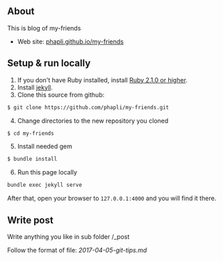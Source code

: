 ## About
This is blog of my-friends
- Web site: [phapli.github.io/my-friends](phapli.github.io/my-friends)

## Setup & run locally
1. If you don't have Ruby installed, install [Ruby 2.1.0 or higher](https://www.ruby-lang.org/en/downloads/).
2. Install [jekyll](https://jekyllrb.com/).
3. Clone this source from github:
```bash
$ git clone https://github.com/phapli/my-friends.git
```
4. Change directories to the new repository you cloned
```bash
$ cd my-friends
```
5. Install needed gem
```bash
$ bundle install
```
6. Run this page locally
```bash
bundle exec jekyll serve
```

After that, open your browser to ``127.0.0.1:4000`` and you will find it there.

## Write post
Write anything you like in sub folder /_post

Follow the format of file: _2017-04-05-git-tips.md_ 